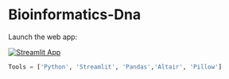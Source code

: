 # Bioinformatics-Dna
Launch the web app:

[![Streamlit App](https://static.streamlit.io/badges/streamlit_badge_black_white.svg)](https://share.streamlit.io/sherif-abdallah/bioinformatics-dna/main/main.py)
```Python
Tools = ['Python', 'Streamlit', 'Pandas','Altair', 'Pillow']
```
